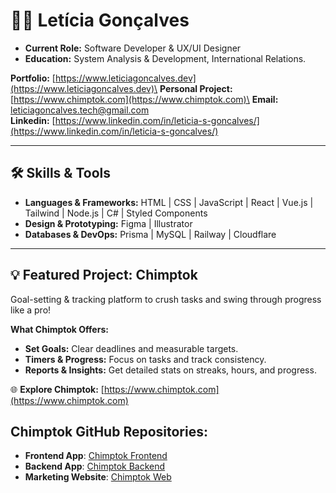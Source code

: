 # 👩‍💻 Letícia Gonçalves  
- **Current Role:** Software Developer & UX/UI Designer
- **Education:** System Analysis & Development, International Relations.

**Portfolio:** [https://www.leticiagoncalves.dev](https://www.leticiagoncalves.dev)\
**Personal Project:** [https://www.chimptok.com](https://www.chimptok.com)\
**Email:** leticiagoncalves.tech@gmail.com\
**Linkedin:** [https://www.linkedin.com/in/leticia-s-goncalves/](https://www.linkedin.com/in/leticia-s-goncalves/)


---

## 🛠 Skills & Tools  

- **Languages & Frameworks:** HTML | CSS | JavaScript | React | Vue.js | Tailwind | Node.js | C#  | Styled Components  
- **Design & Prototyping:** Figma | Illustrator
- **Databases & DevOps:**  Prisma | MySQL | Railway | Cloudflare  

---


## 💡 Featured Project: **Chimptok**  
Goal-setting & tracking platform to crush tasks and swing through progress like a pro!  

**What Chimptok Offers:**  
- **Set Goals:** Clear deadlines and measurable targets.  
- **Timers & Progress:** Focus on tasks and track consistency.  
- **Reports & Insights:** Get detailed stats on streaks, hours, and progress.  

🌐 **Explore Chimptok:** [https://www.chimptok.com](https://www.chimptok.com)  

## **Chimptok GitHub Repositories:**  
- **Frontend App**: [Chimptok Frontend](https://github.com/devLeticia/chimptok)
- **Backend App**: [Chimptok Backend](https://github.com/devLeticia/chimptok-server)
- **Marketing Website**: [Chimptok Web](https://github.com/devLeticia/chimptok-website-nextjs)
